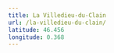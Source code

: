 ```yaml
---
title: La Villedieu-du-Clain
url: /la-villedieu-du-clain/
latitude: 46.456
longitude: 0.368
---
```


